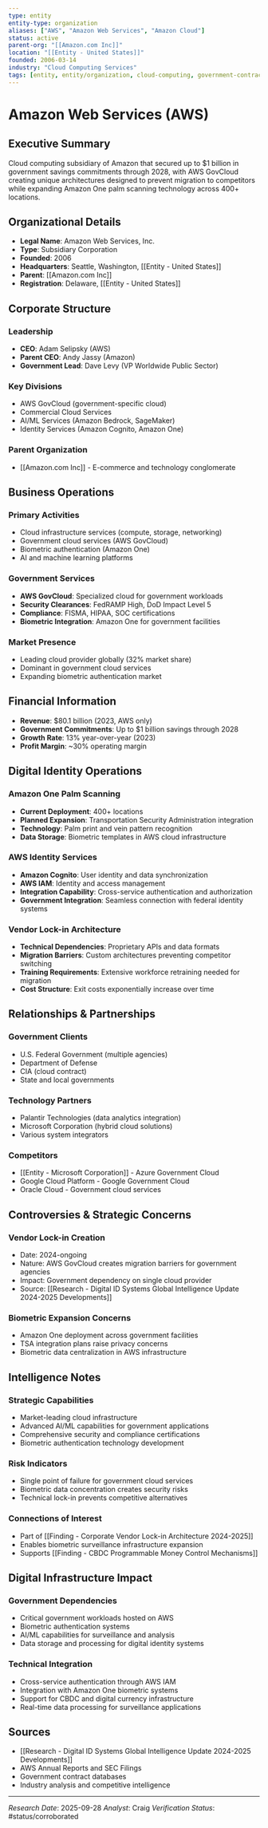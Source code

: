 ```yaml
---
type: entity
entity-type: organization
aliases: ["AWS", "Amazon Web Services", "Amazon Cloud"]
status: active
parent-org: "[[Amazon.com Inc]]"
location: "[[Entity - United States]]"
founded: 2006-03-14
industry: "Cloud Computing Services"
tags: [entity, entity/organization, cloud-computing, government-contractor, vendor-lock-in, 2024-2025]
---
```


# Amazon Web Services (AWS)

## Executive Summary
Cloud computing subsidiary of Amazon that secured up to $1 billion in government savings commitments through 2028, with AWS GovCloud creating unique architectures designed to prevent migration to competitors while expanding Amazon One palm scanning technology across 400+ locations.

## Organizational Details
- **Legal Name**: Amazon Web Services, Inc.
- **Type**: Subsidiary Corporation
- **Founded**: 2006
- **Headquarters**: Seattle, Washington, [[Entity - United States]]
- **Parent**: [[Amazon.com Inc]]
- **Registration**: Delaware, [[Entity - United States]]

## Corporate Structure
### Leadership
- **CEO**: Adam Selipsky (AWS)
- **Parent CEO**: Andy Jassy (Amazon)
- **Government Lead**: Dave Levy (VP Worldwide Public Sector)

### Key Divisions
- AWS GovCloud (government-specific cloud)
- Commercial Cloud Services
- AI/ML Services (Amazon Bedrock, SageMaker)
- Identity Services (Amazon Cognito, Amazon One)

### Parent Organization
- [[Amazon.com Inc]] - E-commerce and technology conglomerate

## Business Operations
### Primary Activities
- Cloud infrastructure services (compute, storage, networking)
- Government cloud services (AWS GovCloud)
- Biometric authentication (Amazon One)
- AI and machine learning platforms

### Government Services
- **AWS GovCloud**: Specialized cloud for government workloads
- **Security Clearances**: FedRAMP High, DoD Impact Level 5
- **Compliance**: FISMA, HIPAA, SOC certifications
- **Biometric Integration**: Amazon One for government facilities

### Market Presence
- Leading cloud provider globally (32% market share)
- Dominant in government cloud services
- Expanding biometric authentication market

## Financial Information
- **Revenue**: $80.1 billion (2023, AWS only)
- **Government Commitments**: Up to $1 billion savings through 2028
- **Growth Rate**: 13% year-over-year (2023)
- **Profit Margin**: ~30% operating margin

## Digital Identity Operations

### Amazon One Palm Scanning
- **Current Deployment**: 400+ locations
- **Planned Expansion**: Transportation Security Administration integration
- **Technology**: Palm print and vein pattern recognition
- **Data Storage**: Biometric templates in AWS cloud infrastructure

### AWS Identity Services
- **Amazon Cognito**: User identity and data synchronization
- **AWS IAM**: Identity and access management
- **Integration Capability**: Cross-service authentication and authorization
- **Government Integration**: Seamless connection with federal identity systems

### Vendor Lock-in Architecture
- **Technical Dependencies**: Proprietary APIs and data formats
- **Migration Barriers**: Custom architectures preventing competitor switching
- **Training Requirements**: Extensive workforce retraining needed for migration
- **Cost Structure**: Exit costs exponentially increase over time

## Relationships & Partnerships
### Government Clients
- U.S. Federal Government (multiple agencies)
- Department of Defense
- CIA (cloud contract)
- State and local governments

### Technology Partners
- Palantir Technologies (data analytics integration)
- Microsoft Corporation (hybrid cloud solutions)
- Various system integrators

### Competitors
- [[Entity - Microsoft Corporation]] - Azure Government Cloud
- Google Cloud Platform - Google Government Cloud
- Oracle Cloud - Government cloud services

## Controversies & Strategic Concerns

### Vendor Lock-in Creation
- Date: 2024-ongoing
- Nature: AWS GovCloud creates migration barriers for government agencies
- Impact: Government dependency on single cloud provider
- Source: [[Research - Digital ID Systems Global Intelligence Update 2024-2025 Developments]]

### Biometric Expansion Concerns
- Amazon One deployment across government facilities
- TSA integration plans raise privacy concerns
- Biometric data centralization in AWS infrastructure

## Intelligence Notes
### Strategic Capabilities
- Market-leading cloud infrastructure
- Advanced AI/ML capabilities for government applications
- Comprehensive security and compliance certifications
- Biometric authentication technology development

### Risk Indicators
- Single point of failure for government cloud services
- Biometric data concentration creates security risks
- Technical lock-in prevents competitive alternatives

### Connections of Interest
- Part of [[Finding - Corporate Vendor Lock-in Architecture 2024-2025]]
- Enables biometric surveillance infrastructure expansion
- Supports [[Finding - CBDC Programmable Money Control Mechanisms]]

## Digital Infrastructure Impact
### Government Dependencies
- Critical government workloads hosted on AWS
- Biometric authentication systems
- AI/ML capabilities for surveillance and analysis
- Data storage and processing for digital identity systems

### Technical Integration
- Cross-service authentication through AWS IAM
- Integration with Amazon One biometric systems
- Support for CBDC and digital currency infrastructure
- Real-time data processing for surveillance applications

## Sources
- [[Research - Digital ID Systems Global Intelligence Update 2024-2025 Developments]]
- AWS Annual Reports and SEC Filings
- Government contract databases
- Industry analysis and competitive intelligence

---
*Research Date*: 2025-09-28
*Analyst*: Craig
*Verification Status*: #status/corroborated